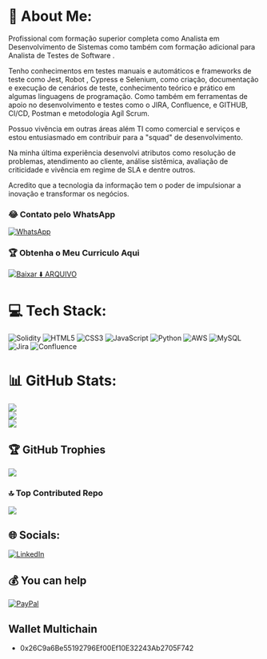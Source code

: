 # 💫 About Me:
Profissional com formação superior completa como Analista em Desenvolvimento de Sistemas como também com formação adicional para Analista de Testes de Software .

Tenho conhecimentos em testes manuais e automáticos e frameworks de teste como Jest, Robot , Cypress e Selenium, como criação, documentação e execução de cenários de teste, conhecimento teórico e prático em algumas linguagens de programação. Como também em ferramentas de apoio no desenvolvimento e testes como o JIRA, Confluence, e GITHUB, CI/CD, Postman e metodologia Agíl Scrum.

Possuo vivência em outras áreas além TI como comercial e serviços e estou entusiasmado em contribuir para a "squad" de desenvolvimento.

Na minha última experiência desenvolvi atributos como resolução de problemas, atendimento ao cliente, análise sistêmica, avaliação de criticidade e vivência em regime de SLA e dentre outros. 

Acredito que a tecnologia da informação tem o poder de impulsionar a inovação e transformar os negócios.

### 😂 Contato pelo WhatsApp
<a href="https://wa.me/5527992456277?text=Olá,%20como%20posso%20te%20ajudar?">
<img src="https://img.shields.io/badge/WhatsApp-%2325D366?style=for-the-badge&logo=whatsapp&logoColor=white" alt="WhatsApp">
</a>

### 🏆 Obtenha o Meu Curriculo Aqui

[![Baixar ⬇️  ARQUIVO](https://img.shields.io/badge/Baixar%20⬇️%20ARQUIVO-verde-flat@18x18)](https://ancgci.github.io/myPortfolio/AntonioGarcia-QA.pdf)

# 💻 Tech Stack:
![Solidity](https://img.shields.io/badge/Solidity-%23363636.svg?style=for-the-badge&logo=solidity&logoColor=white) ![HTML5](https://img.shields.io/badge/html5-%23E34F26.svg?style=for-the-badge&logo=html5&logoColor=white) ![CSS3](https://img.shields.io/badge/css3-%231572B6.svg?style=for-the-badge&logo=css3&logoColor=white) ![JavaScript](https://img.shields.io/badge/javascript-%23323330.svg?style=for-the-badge&logo=javascript&logoColor=%23F7DF1E) ![Python](https://img.shields.io/badge/python-3670A0?style=for-the-badge&logo=python&logoColor=ffdd54) ![AWS](https://img.shields.io/badge/AWS-%23FF9900.svg?style=for-the-badge&logo=amazon-aws&logoColor=white) ![MySQL](https://img.shields.io/badge/mysql-%2300f.svg?style=for-the-badge&logo=mysql&logoColor=white) ![Jira](https://img.shields.io/badge/jira-%230A0FFF.svg?style=for-the-badge&logo=jira&logoColor=white) ![Confluence](https://img.shields.io/badge/confluence-%23172BF4.svg?style=for-the-badge&logo=confluence&logoColor=white)
# 📊 GitHub Stats:
![](https://github-readme-stats.vercel.app/api?username=ancgci&theme=yeblu&hide_border=false&include_all_commits=false&count_private=false)<br/>
![](https://github-readme-streak-stats.herokuapp.com/?user=ancgci&theme=yeblu&hide_border=false)<br/>
![](https://github-readme-stats.vercel.app/api/top-langs/?username=ancgci&theme=yeblu&hide_border=false&include_all_commits=false&count_private=false&layout=compact)

## 🏆 GitHub Trophies
![](https://github-profile-trophy.vercel.app/?username=ancgci&theme=discord&no-frame=false&no-bg=false&margin-w=4)

### 🔝 Top Contributed Repo
![](https://github-contributor-stats.vercel.app/api?username=ancgci&limit=5&theme=gruvbox&combine_all_yearly_contributions=true)

## 🌐 Socials:
[![LinkedIn](https://img.shields.io/badge/LinkedIn-%230077B5.svg?logo=linkedin&logoColor=white)](https://linkedin.com/in/antoniogarcias) 

## 💰 You can help
[![PayPal](https://img.shields.io/badge/PayPal-00457C?style=for-the-badge&logo=paypal&logoColor=white)](https://paypal.me/sr.antoniocarlos@gmail.com) 

## Wallet Multichain   
-  0x26C9a6Be55192796Ef00Ef10E32243Ab2705F742

  
<!-- Proudly created with GPRM ( https://gprm.itsvg.in ) -->
